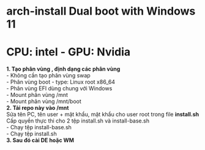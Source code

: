 # arch-install Dual boot with Windows 11
# CPU: intel - GPU: Nvidia
<b>1. Tạo phân vùng , định dạng các phân vùng </b></br>
    - Không cần tạo phân vùng swap </br>
    - Phân vùng boot - type: Linux root x86_64 </br>
    - Phân vùng EFI dùng chung với Windows </br>
    - Mount phân vùng /mnt </br>
    - Mount phân vùng /mnt/boot </br>
<b> 2. Tải repo này vào /mnt </b></br>
    Sửa tên PC, tên user + mật khẩu, mật khẩu cho user root trong file <b>install.sh</b> </br>
    Cấp quyền thực thi cho 2 tệp install.sh và install-base.sh </br>
    - Chạy tệp install-base.sh </br>
    - Chạy tệp install.sh </br>
  <b> 3. Sau đó cài DE hoặc WM </b>
